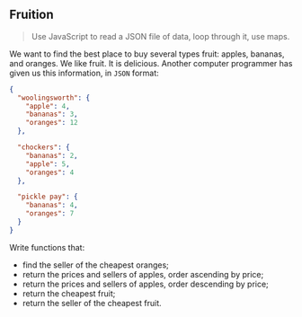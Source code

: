 ## Fruition

> Use JavaScript to read a JSON file of data, loop through it, use maps.

We want to find the best place to buy several types fruit: apples, bananas, and oranges. We like fruit. It is delicious. Another computer programmer has given us this information, in `JSON` format:

```json
{
  "woolingsworth": {
    "apple": 4,
    "bananas": 3,
    "oranges": 12
  },

  "chockers": {
    "bananas": 2,
    "apple": 5,
    "oranges": 4
  },

  "pickle pay": {
    "bananas": 4,
    "oranges": 7
  }
}
```

Write functions that:

* find the seller of the cheapest oranges;
* return the prices and sellers of apples, order ascending by price;
* return the prices and sellers of apples, order descending by price;
* return the cheapest fruit;
* return the seller of the cheapest fruit.
